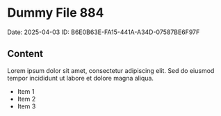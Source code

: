 # Dummy File 884

Date: 2025-04-03
ID: B6E0B63E-FA15-441A-A34D-07587BE6F97F

## Content

Lorem ipsum dolor sit amet, consectetur adipiscing elit.
Sed do eiusmod tempor incididunt ut labore et dolore magna aliqua.

* Item 1
* Item 2
* Item 3
